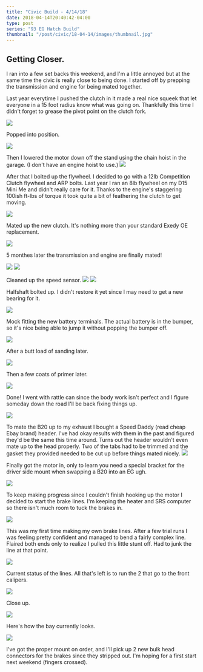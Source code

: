 ```yaml
---
title: "Civic Build - 4/14/18"
date: 2018-04-14T20:40:42-04:00
type: post
series: "93 EG Hatch Build"
thumbnail: "/post/civic/18-04-14/images/thumbnail.jpg"
---
```


## Getting Closer.

I ran into a few set backs this weekend, and I'm a little annoyed but at the same time the civic is really close to being done. I started off by prepping the transmission and engine for being mated together.

Last year everytime I pushed the clutch in it made a real nice squeek that let everyone in a 15 foot radius know what was going on. Thankfully this time I didn't forget to grease the pivot point on the clutch fork.

![](images/1.jpg)

Popped into position.

![](images/2.jpg)

Then I lowered the motor down off the stand using the chain hoist in the garage. (I don't have an engine hoist to use.)
![](images/3.jpg)

After that I bolted up the flywheel. I decided to go with a 12lb Competition Clutch flywheel and ARP bolts. Last year I ran an 8lb flywheel on my D15 Mini Me and didn't really care for it. Thanks to the engine's staggering 100ish ft-lbs of torque it took quite a bit of feathering the clutch to get moving.

![](images/4.jpg)

Mated up the new clutch. It's nothing more than your standard Exedy OE replacement.

![](images/5.jpg)

5 monthes later the transmission and engine are finally mated!

![](images/6.jpg)
![](images/7.jpg)

Cleaned up the speed sensor.
![](images/8.jpg)
![](images/9.jpg)

Halfshaft bolted up. I didn't restore it yet since I may need to get a new bearing for it.

![](images/10.jpg)

Mock fitting the new battery terminals. The actual battery is in the bumper, so it's nice being able to jump it without popping the bumper off.

![](images/11.jpg)

After a butt load of sanding later.

![](images/12.jpg)

Then a few coats of primer later.

![](images/13.jpg)

Done! I went with rattle can since the body work isn't perfect and I figure someday down the road I'll be back fixing things up.

![](images/14.jpg)

To mate the B20 up to my exhaust I bought a Speed Daddy (read cheap Ebay brand) header. I've had okay results with them in the past and figured they'd be the same this time around. Turns out the header wouldn't even mate up to the head properly. Two of the tabs had to be trimmed and the gasket they provided needed to be cut up before things mated nicely.
![](images/15.jpg)

Finally got the motor in, only to learn you need a special bracket for the driver side mount when swapping a B20 into an EG ugh.

![](images/16.jpg)

To keep making progress since I couldn't finish hooking up the motor I decided to start the brake lines. I'm keeping the heater and SRS computer so there isn't much room to tuck the brakes in.

![](images/19.jpg)

This was my first time making my own brake lines. After a few trial runs I was feeling pretty confident and managed to bend a fairly complex line. Flaired both ends only to realize I pulled this little stunt off. Had to junk the line at that point.

![](images/20.jpg)

Current status of the lines. All that's left is to run the 2 that go to the front calipers.

![](images/23.jpg)

Close up.

![](images/24.jpg)

Here's how the bay currently looks.

![](images/18.jpg)

I've got the proper mount on order, and I'll pick up 2 new bulk head connectors for the brakes since they stripped out. I'm hoping for a first start next weekend (fingers crossed).
